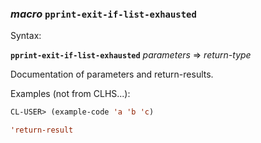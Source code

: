 ### <em>macro</em> <strong>`pprint-exit-if-list-exhausted`</strong>

Syntax:

<strong>`pprint-exit-if-list-exhausted`</strong> <em>parameters</em> => <em>return-type</em>

Documentation of parameters and return-results.

Examples (not from CLHS...):

```lisp
CL-USER> (example-code 'a 'b 'c)

'return-result
```
